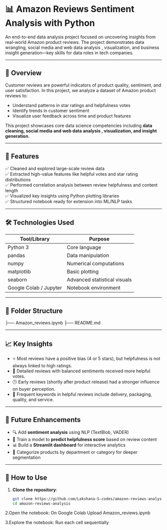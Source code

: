 # 📊 Amazon Reviews Sentiment Analysis with Python

An end-to-end data analysis project focused on uncovering insights from real-world Amazon product reviews. The project demonstrates data wrangling, social media and web  data analysis , visualization, and business insight generation—key skills for data roles in tech companies.

---

## 🧠 Overview

Customer reviews are powerful indicators of product quality, sentiment, and user satisfaction. In this project, we analyze a dataset of Amazon product reviews to:

- Understand patterns in star ratings and helpfulness votes
- Identify trends in customer sentiment
- Visualize user feedback across time and product features

This project showcases core data science competencies including **data cleaning, social media and web  data analysis ,  visualization, and insight generation**.

---

## 🚀 Features

✅ Cleaned and explored large-scale review data  
✅ Extracted high-value features like helpful votes and star rating distributions  
✅ Performed correlation analysis between review helpfulness and content length  
✅ Visualized key insights using Python plotting libraries  
✅ Structured notebook ready for extension into ML/NLP tasks

---

## 🛠️ Technologies Used

| Tool/Library | Purpose                        |
|--------------|--------------------------------|
| Python 3     | Core language                  |
| pandas       | Data manipulation              |
| numpy        | Numerical computations         |
| matplotlib   | Basic plotting                 |
| seaborn      | Advanced statistical visuals   |
| Google Colab / Jupyter | Notebook environment |

---

## 📂 Folder Structure

├── Amazon_reviews.ipynb
├── README.md


---

## 📈 Key Insights

- ⭐ Most reviews have a positive bias (4 or 5 stars), but helpfulness is not always linked to high ratings.
- 🧾 Detailed reviews with balanced sentiments received more helpful votes.
- 🕒 Early reviews (shortly after product release) had a stronger influence on buyer perception.
- 🔄 Frequent keywords in helpful reviews include delivery, packaging, quality, and service.

---

## 🧭 Future Enhancements

- 🔍 Add **sentiment analysis** using NLP (TextBlob, VADER)
- 🤖 Train a model to **predict helpfulness score** based on review content
- 📊 Build a **Streamlit dashboard** for interactive analytics
- 📁 Categorize products by department or category for deeper segmentation

---

## 📝 How to Use

1. **Clone the repository**:
   ```bash
   git clone https://github.com/Lakshana-S-codes/amazon-reviews-analysis.git
   cd amazon-reviews-analysis
   
2.Open the notebook:
    On Google Colab
      Upload Amazon_reviews.ipynb

3.Explore the notebook:
  Run each cell sequentially



